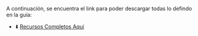 
A continuación, se encuentra el link para poder descargar todas lo defindo en la guía: 

* ⬇️ [Recursos Completos Aqui](package.tgz)